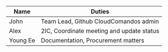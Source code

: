 | Name  | Duties |
| ------------- | ------------- |
| John  | Team Lead, Github CloudComandos admin  |
| Alex  | 2IC, Coordinate meeting and update status  |
|Young Ee| Documentation, Procurement matters |
